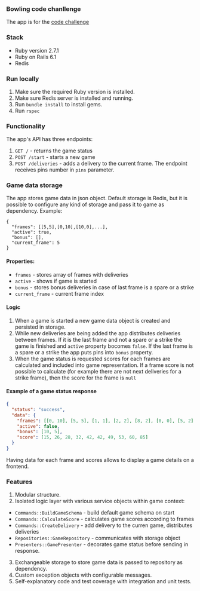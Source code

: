 ### Bowling code chanllenge

The app is for the [code challenge](task.pdf)

### Stack

* Ruby version 2.7.1
* Ruby on Rails 6.1
* Redis 

### Run locally

1. Make sure the required Ruby version is installed.
2. Make sure Redis server is installed and running.
3. Run `bundle install` to install gems.
4. Run `rspec`

### Functionality

The app's API has three endpoints:

1. `GET /` - returns the game status
2. `POST /start` - starts a new game
3. `POST /deliveries` - adds a delivery to the current frame.
   The endpoint receives pins number in `pins` parameter.

### Game data storage 

The app stores game data in json object. Default storage is Redis, but it is
possible to configure any kind of storage and pass it to game as dependency.
Example:
```
{
  "frames": [[5,5],[0,10],[10,0],...],
  "active": true,
  "bonus": [],
  "current_frame": 5
}
```

#### Properties:

- `frames` - stores array of frames with deliveries
- `active` - shows if game is started
- `bonus` - stores bonus deliveries in case of last frame is a spare or a strike
- `current_frame` - current frame index 

#### Logic

1. When a game is started a new game data object is created and persisted in storage.
2. While new deliveries are being added the app distributes deliveries between frames.
If it is the last frame and not a spare or a strike the game is finished and `active`
   property bocomes `false`. If the last frame is a spare or a strike the app puts pins
   into `bonus` property.
3. When the game status is requested scores for each frames are calculated and included
into game representation. If a frame score is not possible to calculate (for example there
   are not next deliveries for a strike frame), then the score for the frame is `null`
   
#### Example of a game status response

```json
{
  "status": "success",
  "data": {
    "frames": [[0, 10], [5, 5], [1, 1], [2, 2], [8, 2], [0, 0], [5, 2], [4, 0], [6, 1], [10, 0]],
    "active": false,
    "bonus": [10, 5],
    "score": [15, 26, 28, 32, 42, 42, 49, 53, 60, 85]
  }
}
```

Having data for each frame and scores allows to display a game details on a frontend.

### Features

1. Modular structure. 
2. Isolated logic layer with various service objects within game context:
- `Commands::BuildGameSchema` - build default game schema on start
- `Commands::CalculateScore` - calculates game scores according to frames
- `Commands::CreateDelivery` - add delivery to the curren game, distributes deliveries
- `Repositories::GameRepository` - communicates with storage object
- `Presenters::GamePresenter` - decorates game status before sending in response.
3. Exchangeable storage to store game data is passed to repository as dependency.
4. Custom exception objects with configurable messages.
5. Self-explanatory code and test coverage with integration and unit tests.

